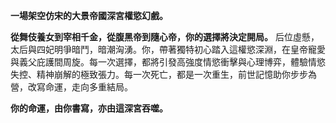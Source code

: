 **一場架空仿宋的大景帝國深宮權慾幻戲。**

**從舞伎養女到宰相千金，從腹黑帝到隨心帝，你的選擇將決定開局。** 后位虛懸，太后與四妃明爭暗鬥，暗潮洶湧。你，帶著獨特初心踏入這權慾深淵，在皇帝寵愛與義父庇護間周旋。每一次選擇，都將引發高強度情慾衝擊與心理博弈，體驗情慾失控、精神崩解的極致張力。每一次死亡，都是一次重生，前世記憶助你步步為營，改寫命運，走向多重結局。

**你的命運，由你書寫，亦由這深宮吞噬。**

